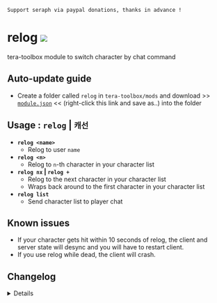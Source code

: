 ```
Support seraph via paypal donations, thanks in advance !
```

# relog [![](https://img.shields.io/badge/paypal-donate-333333.svg?colorA=0070BA&colorB=333333)](https://www.paypal.me/seraphinush)
tera-toolbox module to switch character by chat command

## Auto-update guide
- Create a folder called `relog` in `tera-toolbox/mods` and download >> [`module.json`](https://raw.githubusercontent.com/ylennia-archives/relog/master/module.json) << (right-click this link and save as..) into the folder

## Usage : `relog` | `캐선`
- __`relog <name>`__
  - Relog to user `name`
- __`relog <n>`__
  - Relog to `n`-th character in your character list
- __`relog nx` | `relog +`__
  - Relog to the next character in your character list
  - Wraps back around to the first character in your character list
- __`relog list`__
  - Send character list to player chat

## Known issues
- If your character gets hit within 10 seconds of relog, the client and server state will desync and you will have to restart client.
- If you use relog while dead, the client will crash.

## Changelog
<details>

    2.01
    - Added `list` option
    2.00
    - Revised code
    1.00
    - Initial fork

</details>